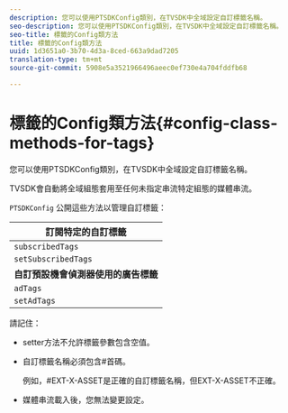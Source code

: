 ```yaml
---
description: 您可以使用PTSDKConfig類別，在TVSDK中全域設定自訂標籤名稱。
seo-description: 您可以使用PTSDKConfig類別，在TVSDK中全域設定自訂標籤名稱。
seo-title: 標籤的Config類方法
title: 標籤的Config類方法
uuid: 1d3651a0-3b70-4d3a-8ced-663a9dad7205
translation-type: tm+mt
source-git-commit: 5908e5a3521966496aeec0ef730e4a704fddfb68

---
```



# 標籤的Config類方法{#config-class-methods-for-tags}

您可以使用PTSDKConfig類別，在TVSDK中全域設定自訂標籤名稱。

TVSDK會自動將全域組態套用至任何未指定串流特定組態的媒體串流。

`PTSDKConfig` 公開這些方法以管理自訂標籤：

| **訂閱特定的自訂標籤** |
|---|
| `subscribedTags` | 擷取目前訂閱標籤的清單。 |
| `setSubscribedTags` | 設定將公開至應用程式的訂閱標籤清單。 |
| **自訂預設機會偵測器使用的廣告標籤** |
| `adTags` | 擷取廣告標籤的目前清單。 |
| `setAdTags` | 設定預設業務機會生成器將使用的廣告標籤清單。 |

請記住：

* setter方法不允許標籤參數包含空值。
* 自訂標籤名稱必須包含#首碼。

   例如，#EXT-X-ASSET是正確的自訂標籤名稱，但EXT-X-ASSET不正確。
* 媒體串流載入後，您無法變更設定。

